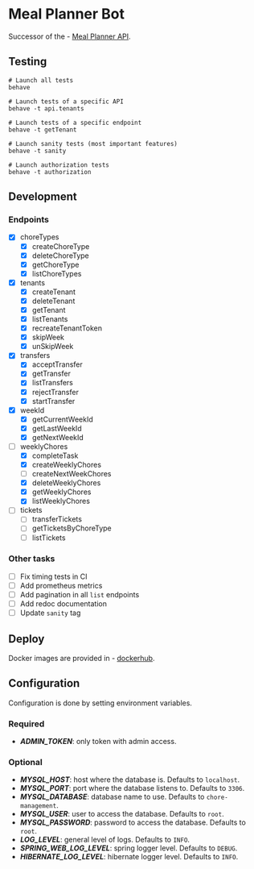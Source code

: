 # Meal Planner Bot

Successor of the - [Meal Planner API](https://github.com/sralloza/meal-planner).

## Testing

```shell
# Launch all tests
behave

# Launch tests of a specific API
behave -t api.tenants

# Launch tests of a specific endpoint
behave -t getTenant

# Launch sanity tests (most important features)
behave -t sanity

# Launch authorization tests
behave -t authorization
```

## Development

### Endpoints

- [x] choreTypes
  - [x] createChoreType
  - [x] deleteChoreType
  - [x] getChoreType
  - [x] listChoreTypes
- [x] tenants
  - [x] createTenant
  - [x] deleteTenant
  - [x] getTenant
  - [x] listTenants
  - [x] recreateTenantToken
  - [x] skipWeek
  - [x] unSkipWeek
- [x] transfers
  - [x] acceptTransfer
  - [x] getTransfer
  - [x] listTransfers
  - [x] rejectTransfer
  - [x] startTransfer
- [x] weekId
  - [x] getCurrentWeekId
  - [x] getLastWeekId
  - [x] getNextWeekId
- [ ] weeklyChores
  - [x] completeTask
  - [x] createWeeklyChores
  - [ ] createNextWeekChores
  - [x] deleteWeeklyChores
  - [x] getWeeklyChores
  - [x] listWeeklyChores
- [ ] tickets
  - [ ] transferTickets
  - [ ] getTicketsByChoreType
  - [ ] listTickets

### Other tasks

- [ ] Fix timing tests in CI
- [ ] Add prometheus metrics
- [ ] Add pagination in all `list` endpoints
- [ ] Add redoc documentation
- [ ] Update `sanity` tag

## Deploy

Docker images are provided in - [dockerhub](https://hub.docker.com/r/sralloza/chore-management-api).

## Configuration

Configuration is done by setting environment variables.

### Required

- **_ADMIN_TOKEN_**: only token with admin access.

### Optional

- **_MYSQL_HOST_**: host where the database is. Defaults to `localhost`.
- **_MYSQL_PORT_**: port where the database listens to. Defaults to `3306`.
- **_MYSQL_DATABASE_**: database name to use. Defaults to `chore-management`.
- **_MYSQL_USER_**: user to access the database. Defaults to `root`.
- **_MYSQL_PASSWORD_**: password to access the database. Defaults to `root`.
- **_LOG_LEVEL_**: general level of logs. Defaults to `INFO`.
- **_SPRING_WEB_LOG_LEVEL_**: spring logger level. Defaults to `DEBUG`.
- **_HIBERNATE_LOG_LEVEL_**: hibernate logger level. Defaults to `INFO`.
